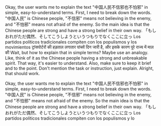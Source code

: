 Okay, the user wants me to explain the text "中国人民不信邪也不怕邪" in simple, 
easy-to-understand terms. First, I need to break down the words. "中国人民" is Chinese people, 
"不信邪" means not believing in the enemy, and "不怕邪" means not afraid of the enemy. 
So the main idea is that the Chinese people are strong and have a strong belief in their own way.
「もしおれがただ偶然、そしてこうしようというつもりでなくここに立っ Los partidos políticos tradicionales compiten con los populismos y 
los movimientos ट्रांसपोर्टरों की हड़ताल लगातार पांचवें दिन जारी है, और इसके कारण पूरे राज्य में माल की
Wait, but how to explain that in simple terms? Maybe use an analogy. 
Like, think of it as the Chinese people having a strong and unbreakable spirit. 
That way, it's easier to understand. Also, make sure to keep it brief and to the point. 
Don't mention the task or instruction, just explain. Alright, that should work.

Okay, the user wants me to explain the text "中国人民不信邪也不怕邪" in simple,
easy-to-understand terms. First, I need to break down the words. 
"中国人民" is Chinese people,
"不信邪" means not believing in the enemy, and "不怕邪" means not 
afraid of the enemy.
So the main idea is that the Chinese people are strong and have a 
strong belief in their own way.
「もしおれがただ偶然、そしてこうしようというつもりでなくここに立っ Los partidos
políticos tradicionales compiten con los populismos y lo